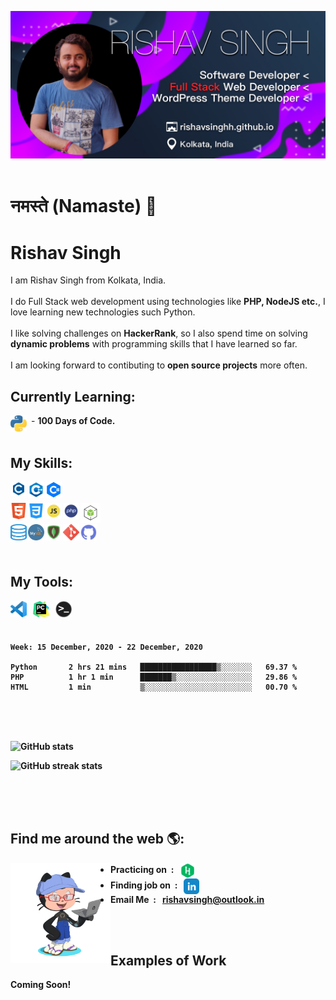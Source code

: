 <img src="assets/final_banner.jpg"><br/><br/>

# नमस्ते (Namaste) 🙏

# Rishav Singh
I am Rishav Singh from Kolkata, India. <br/><br/>I do Full Stack web development using technologies like <b>PHP, NodeJS etc.</b>, I love learning new technologies such Python. <br/><br/> I like solving challenges on <b>HackerRank</b>, so I also spend time on solving <b>dynamic problems</b> with programming skills that I have learned so far.<br/><br/> I am looking forward to contibuting to <b>open source projects</b> more often.

## Currently Learning:

<img align="left" alt="Python" width="26px" src="assets/python.png" style="margin-right: 7px" /> - <b>100 Days of Code.
<br/>
<br/>

## My Skills:

<img align="left" alt="C Prog." width="26px" src="assets/c-logo.png" style="margin-right: 2px" />
<img align="left" alt="C Prog." width="26px" src="assets/cpp.png" style="margin-right: 2px" />
<img align="left" alt="C Prog." width="26px" src="assets/csharp_logo.png" style="margin-right: 2px" />
<br/><br/>
<img align="left" alt="HTML5" width="26px" src="assets/html.png" style="margin-right: 2px" />
<img align="left" alt="CSS3" width="26px" src="assets/css.png" style="margin-right: 2px" />
<img align="left" alt="JavaScript" width="26px" src="assets/js.png" style="margin-right: 2px" />
<img align="left" alt="PHP" width="26px" src="assets/php.png" style="margin-right: 2px" />
<img align="left" alt="Node.js" width="32px" src="assets/node.png" style="margin-right: 2px" /><br/><br/>
<img align="left" alt="SQL" width="26px" height="26px" src="assets/sql.png" style="margin-right: 2px" />
<img align="left" alt="MySQL" width="26px" src="assets/mysql.png" style="margin-right: 2px" />
<img align="left" alt="MongoDB" width="26px" src="assets/mongodb.png" style="margin-right: 2px" />
<img align="left" alt="Git" width="26px" src="assets/git.png" style="margin-right: 2px" />
<img align="left" alt="GitHub" width="26px" src="assets/github_icon.png" style="margin-right: 2px" />
<br/>
<br/>
<br/>

## My Tools:
<img align="left" alt="Visual Studio Code" width="26px" src="assets/vscode.png" />
<img align="left" alt="PyCharm" width="26px" src="assets/pycharm.png" style="margin-left: 10px" />
<img align="left" alt="Terminal" width="26px" src="assets/terminal.png" style="margin-left: 10px" />
<br/>
<br/>
<br/>

<!--START_SECTION:waka-->
```text
Week: 15 December, 2020 - 22 December, 2020

Python       2 hrs 21 mins   █████████████████▒░░░░░░░   69.37 % 
PHP          1 hr 1 min      ███████▒░░░░░░░░░░░░░░░░░   29.86 % 
HTML         1 min           ▒░░░░░░░░░░░░░░░░░░░░░░░░   00.70 % 
```
<!--END_SECTION:waka-->

<br/>
<br/>
<br/>

![GitHub stats](https://github-readme-stats.vercel.app/api?username=rishavsinghh&show_icons=true&count_private=true)  

![GitHub streak stats](https://github-readme-streak-stats.herokuapp.com/?user=rishavsinghh)  

<br/>
<br/>
<br/>

## Find me around the web 🌎:
<img align="left" width="160" height="160" src="assets/my-octocat.png"></a>


- Practicing on &nbsp;: &nbsp; [<img src='assets/hackerrank.png' alt='hackerrank' height='25' align="center">](rishav09)
- Finding job on &nbsp;: &nbsp; [<img src='assets/linkedin.png' alt='linkedin' height='25' align="center">](https://www.linkedin.com/in/rishavsingh@outlook.in/)
- Email Me &nbsp;: &nbsp; rishavsingh@outlook.in
<br/>
<br/>


## Examples of Work
Coming Soon!
<br/>
<br/>


